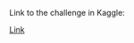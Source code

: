 Link to the challenge in Kaggle:  

[Link](https://www.kaggle.com/competitions/datathon-2022-upc-accenture/overview)
